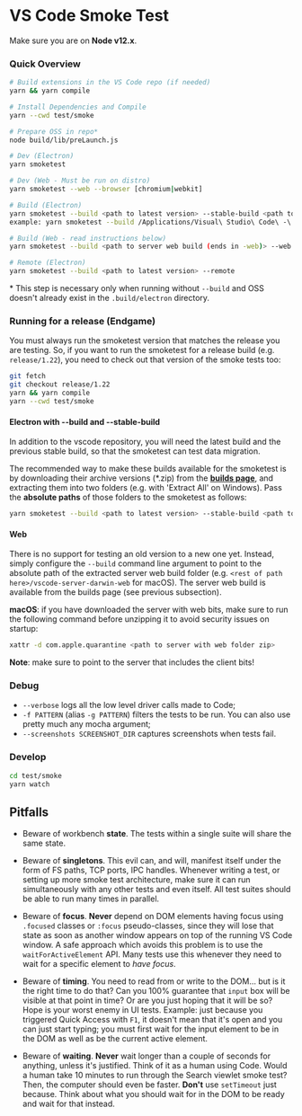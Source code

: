 # VS Code Smoke Test

Make sure you are on **Node v12.x**.

### Quick Overview

```bash
# Build extensions in the VS Code repo (if needed)
yarn && yarn compile

# Install Dependencies and Compile
yarn --cwd test/smoke

# Prepare OSS in repo*
node build/lib/preLaunch.js

# Dev (Electron)
yarn smoketest

# Dev (Web - Must be run on distro)
yarn smoketest --web --browser [chromium|webkit]

# Build (Electron)
yarn smoketest --build <path to latest version> --stable-build <path to stable version>
example: yarn smoketest --build /Applications/Visual\ Studio\ Code\ -\ Insiders.app --stable-build /Applications/Visual\ Studio\ Code.app/

# Build (Web - read instructions below)
yarn smoketest --build <path to server web build (ends in -web)> --web --browser [chromium|webkit]

# Remote (Electron)
yarn smoketest --build <path to latest version> --remote
```

\* This step is necessary only when running without `--build` and OSS doesn't already exist in the `.build/electron` directory.

### Running for a release (Endgame)

You must always run the smoketest version that matches the release you are testing. So, if you want to run the smoketest for a release build (e.g. `release/1.22`), you need to check out that version of the smoke tests too:

```bash
git fetch
git checkout release/1.22
yarn && yarn compile
yarn --cwd test/smoke
```

#### Electron with --build and --stable-build

In addition to the vscode repository, you will need the latest build and the previous stable build, so that the smoketest can test data migration.

The recommended way to make these builds available for the smoketest is by downloading their archive versions (\*.zip) from the **[builds page](https://builds.code.visualstudio.com/)**, and extracting
them into two folders (e.g. with 'Extract All' on Windows). Pass the **absolute paths** of those folders to the smoketest as follows:

```bash
yarn smoketest --build <path to latest version> --stable-build <path to stable version>
```

#### Web

There is no support for testing an old version to a new one yet.
Instead, simply configure the `--build` command line argument to point to the absolute path of the extracted server web build folder (e.g. `<rest of path here>/vscode-server-darwin-web` for macOS). The server web build is available from the builds page (see previous subsection).

**macOS**: if you have downloaded the server with web bits, make sure to run the following command before unzipping it to avoid security issues on startup:

```bash
xattr -d com.apple.quarantine <path to server with web folder zip>
```

**Note**: make sure to point to the server that includes the client bits!

### Debug

- `--verbose` logs all the low level driver calls made to Code;
- `-f PATTERN` (alias `-g PATTERN`) filters the tests to be run. You can also use pretty much any mocha argument;
- `--screenshots SCREENSHOT_DIR` captures screenshots when tests fail.

### Develop

```bash
cd test/smoke
yarn watch
```

## Pitfalls

- Beware of workbench **state**. The tests within a single suite will share the same state.

- Beware of **singletons**. This evil can, and will, manifest itself under the form of FS paths, TCP ports, IPC handles. Whenever writing a test, or setting up more smoke test architecture, make sure it can run simultaneously with any other tests and even itself.	All test suites should be able to run many times in parallel.

- Beware of **focus**. **Never** depend on DOM elements having focus using `.focused` classes or `:focus` pseudo-classes, since they will lose that state as soon as another window appears on top of the running VS Code window. A safe approach which avoids this problem is to use the `waitForActiveElement` API. Many tests use this whenever they need to wait for a specific element to _have focus_.

- Beware of **timing**. You need to read from or write to the DOM... but is it the right time to do that? Can you 100% guarantee that `input` box will be visible at that point in time? Or are you just hoping that it will be so? Hope is your worst enemy in UI tests. Example: just because you triggered Quick Access with `F1`, it doesn't mean that it's open and you can just start typing; you must first wait for the input element to be in the DOM as well as be the current active element.

- Beware of **waiting**. **Never** wait longer than a couple of seconds for anything, unless it's justified. Think of it as a human using Code. Would a human take 10 minutes to run through the Search viewlet smoke test? Then, the computer should even be faster. **Don't** use `setTimeout` just because. Think about what you should wait for in the DOM to be ready and wait for that instead.

